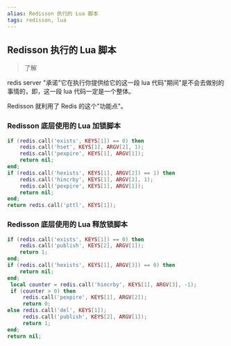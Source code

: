```yaml
---
alias: Redisson 执行的 Lua 脚本 
tags: redisson, lua
---
```


## Redisson 执行的 Lua 脚本 

> 了解

redis server "承诺"它在执行你提供给它的这一段 lua 代码"期间"是不会去做别的事情的，即，这一段 lua 代码一定是一个整体。

Redisson 就利用了 Redis 的这个"功能点"。


### Redisson 底层使用的 Lua 加锁脚本

``` lua
if (redis.call('exists', KEYS[1]) == 0) then 
    redis.call('hset', KEYS[1], ARGV[2], 1);
    redis.call('pexpire', KEYS[1], ARGV[1]); 
    return nil;
end;
if (redis.call('hexists', KEYS[1], ARGV[2]) == 1) then
    redis.call('hincrby', KEYS[1], ARGV[2], 1);
    redis.call('pexpire', KEYS[1], ARGV[1]); 
    return nil;
end;
return redis.call('pttl', KEYS[1]);
```

### Redisson 底层使用的 Lua 释放锁脚本

``` lua
if (redis.call('exists', KEYS[1]) == 0) then
    redis.call('publish', KEYS[2], ARGV[1]);
    return 1; 
end;
if (redis.call('hexists', KEYS[1], ARGV[3]) == 0) then 
    return nil;
end;
 local counter = redis.call('hincrby', KEYS[1], ARGV[3], -1); 
 if (counter > 0) then
     redis.call('pexpire', KEYS[1], ARGV[2]); 
     return 0; 
else redis.call('del', KEYS[1]); 
     redis.call('publish', KEYS[2], ARGV[1]); 
     return 1;
end;
return nil;
```
